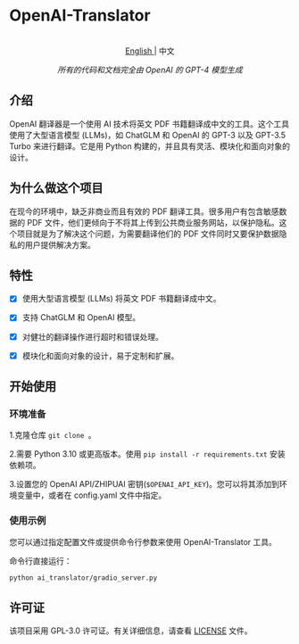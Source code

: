 # OpenAI-Translator

<p align="center">
    <br> <a href="README.md"> English </a> | 中文
</p>
<p align="center">
    <em>所有的代码和文档完全由 OpenAI 的 GPT-4 模型生成</em>
</p>

## 介绍

OpenAI 翻译器是一个使用 AI 技术将英文 PDF 书籍翻译成中文的工具。这个工具使用了大型语言模型 (LLMs)，如 ChatGLM 和 OpenAI 的 GPT-3 以及 GPT-3.5 Turbo 来进行翻译。它是用 Python 构建的，并且具有灵活、模块化和面向对象的设计。

## 为什么做这个项目

在现今的环境中，缺乏非商业而且有效的 PDF 翻译工具。很多用户有包含敏感数据的 PDF 文件，他们更倾向于不将其上传到公共商业服务网站，以保护隐私。这个项目就是为了解决这个问题，为需要翻译他们的 PDF 文件同时又要保护数据隐私的用户提供解决方案。



## 特性

- [x] 使用大型语言模型 (LLMs) 将英文 PDF 书籍翻译成中文。

- [x] 支持 ChatGLM 和 OpenAI 模型。

- [x] 对健壮的翻译操作进行超时和错误处理。

- [x] 模块化和面向对象的设计，易于定制和扩展。

  


## 开始使用

### 环境准备

1.克隆仓库 `git clone `。

2.需要 Python 3.10 或更高版本。使用 `pip install -r requirements.txt` 安装依赖项。

3.设置您的 OpenAI API/ZHIPUAI 密钥(`$OPENAI_API_KEY`)。您可以将其添加到环境变量中，或者在 config.yaml 文件中指定。

### 使用示例

您可以通过指定配置文件或提供命令行参数来使用 OpenAI-Translator 工具。

命令行直接运行：

```bash
python ai_translator/gradio_server.py
```

## 许可证

该项目采用 GPL-3.0 许可证。有关详细信息，请查看 [LICENSE](LICENSE) 文件。



